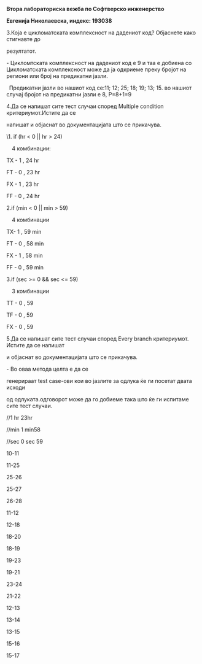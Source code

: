 ﻿**Втора лабораториска вежба по Софтверско инженерство**

**Евгенија Николаевска,  индекс: 193038**


3.Која е цикломатската комплексност на дадениот код? Објаснете како стигнавте до

резултатот.

\- Цикломтската комплексност на дадениот код е 9 и таа е добиена со Цикломатската комплексност може да ја одкриеме преку бројот на региони или број на предикатни јазли. 

` `Предикатни јазли во нашиот код се:11; 12; 25; 18; 19; 13; 15. во нашиот случај бројот на предикатни јазли е 8, Р=8+1=9

4.Да се напишат сите тест случаи според Multiple condition критериумот.Истите да се

напишат и објаснат во документацијата што се прикачува. 

\1. if (hr < 0 || hr > 24)

`  `4 комбинации:

TX - 1 , 24 hr

FT - 0 , 23 hr

FX - 1 , 23 hr

FF - 0 , 24 hr

2.if (min < 0 || min > 59)

`  `4 комбинации

TX- 1 , 59  min

FT - 0 , 58 min

FX - 1 , 58 min

FF - 0 , 59 min



3.if (sec >= 0 && sec <= 59)

`  `3 комбинации

TT - 0 , 59

TF - 0 , 59

FX - 0 , 59

5.Да се напишат сите тест случаи според Every branch критериумот. Истите да се напишат

и објаснат во документацијата што се прикачува. 

\- Во оваа метода целта е да се

генерираат test case-ови кои во јазлите за одлука ќе ги посетат двата исходи

од одлуката.одговорот може да го добиеме така што ќе ги испитаме сите тест случаи.

//1 hr  23hr

//min 1 min58

//sec 0 sec 59

10-11

11-25

25-26

25-27

26-28

11-12

12-18

18-20

18-19

19-23

19-21

23-24

21-22

12-13

13-14

13-15

15-16

15-17

